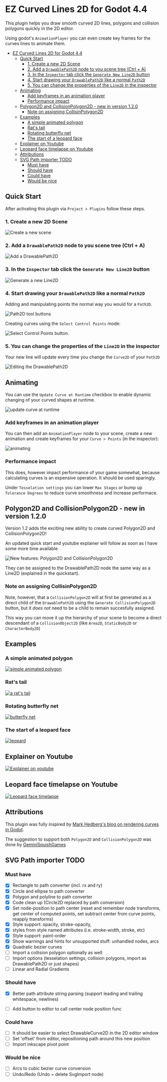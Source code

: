# EZ Curved Lines 2D for Godot 4.4

This plugin helps you draw smooth curved 2D lines, polygons and collision polygons quickly in the 2D editor.

Using godot's `AnimationPlayer` you can even create key frames for the curves lines to animate them.


- [EZ Curved Lines 2D for Godot 4.4](#ez-curved-lines-2d-for-godot-44)
	- [Quick Start](#quick-start)
		- [1. Create a new 2D Scene](#1-create-a-new-2d-scene)
		- [2. Add a `DrawablePath2D` node to you scene tree (Ctrl + A)](#2-add-a-drawablepath2d-node-to-you-scene-tree-ctrl--a)
		- [3. In the `Inspector` tab click the `Generate New Line2D` button](#3-in-the-inspector-tab-click-the-generate-new-line2d-button)
		- [4. Start drawing your `DrawablePath2D` like a normal `Path2D`](#4-start-drawing-your-drawablepath2d-like-a-normal-path2d)
		- [5. You can change the properties of the `Line2D` in the inspector](#5-you-can-change-the-properties-of-the-line2d-in-the-inspector)
	- [Animating](#animating)
		- [Add keyframes in an animation player](#add-keyframes-in-an-animation-player)
		- [Performance impact](#performance-impact)
	- [Polygon2D and CollisionPolygon2D - new in version 1.2.0](#polygon2d-and-collisionpolygon2d---new-in-version-120)
		- [Note on assigning CollisinPolygon2D](#note-on-assigning-collisinpolygon2d)
	- [Examples](#examples)
		- [A simple animated polygon](#a-simple-animated-polygon)
		- [Rat's tail](#rats-tail)
		- [Rotating butterfly net](#rotating-butterfly-net)
		- [The start of a leopard face](#the-start-of-a-leopard-face)
	- [Explainer on Youtube](#explainer-on-youtube)
	- [Leopard face timelapse on Youtube](#leopard-face-timelapse-on-youtube)
	- [Attributions](#attributions)
	- [SVG Path importer TODO](#svg-path-importer-todo)
		- [Must have](#must-have)
		- [Should have](#should-have)
		- [Could have](#could-have)
		- [Would be nice](#would-be-nice)

## Quick Start

After activating this plugin via `Project > Plugins` follow these steps.

### 1. Create a new 2D Scene

![Create a new scene](./addons/curved_lines_2d/screenshots/image.png)

### 2. Add a `DrawablePath2D` node to you scene tree (Ctrl + A)

![Add a DrawablePath2D](./addons/curved_lines_2d/screenshots/image-1.png)

### 3. In the `Inspector` tab click the `Generate New Line2D` button

![Generate a new Line2D](./addons/curved_lines_2d/screenshots/image-2.png)

### 4. Start drawing your `DrawablePath2D` like a normal `Path2D`

Adding and manipulating points the normal way you would for a `Path2D`.

![Path2D tool buttons](./addons/curved_lines_2d/screenshots/image-3.png)

Creating curves using the `Select Control Points` mode:

![Select Control Points button](./addons/curved_lines_2d/screenshots/image-4.png).

### 5. You can change the properties of the `Line2D` in the inspector

Your new line will update every time you change the `Curve2D` of your `Path2D`

![Editing the DrawablePath2D](./addons/curved_lines_2d/screenshots/changing-curve.gif)


## Animating

You can use the `Update Curve at Runtime` checkbox to enable dynamic changing of your curved shapes at runtime.

![update curve at runtime](./addons/curved_lines_2d/screenshots/update-runtime.png)

### Add keyframes in an animation player

You can then add an `AnimationPlayer` node to your scene, create a new animation and create keyframes for your `Curve > Points` (in the inspector):

![animating](./addons/curved_lines_2d/screenshots/animating.png)


### Performance impact
This does, however impact performance of your game somewhat, because calculating curves is an expensive operation.
It should be used sparingly.

Under `Tesselation settings` you can lower `Max Stages` or bump up `Tolerance Degrees` to
reduce curve smoothness and increase performace.

## Polygon2D and CollisionPolygon2D - new in version 1.2.0

Version 1.2 adds the exciting new ability to create curved Polygon2D and CollisionPolygon2D!

An updated quick start and youtube explainer will follow as soon as I have some more time available

![New features: Polygon2D and CollisionPolygon2D](./addons/curved_lines_2d/screenshots/image-0.png)

They can be assigned to the DrawablePath2D node the same way as a Line2D (explained in the quickstart).

### Note on assigning CollisinPolygon2D

Note, however, that a `CollisionPolygon2D` will at first be generated as a direct child of the `DrawablePath2D` using
the `Generate CollisionPolygon2D` button, but it _does not_ need to be a child to remain succesfully assigned.

This way you can move it up the hierarchy of your scene to become a direct descendant of a `CollisionObject2D` (like `Area2D`, `StaticBody2D` or `CharacterBody2D`)



## Examples

### A simple animated polygon

[![simple animated polygon](./addons/curved_lines_2d/screenshots/image-0.png)](./addons/curved_lines_2d/examples/)

### Rat's tail

[![a rat's tail](./addons/curved_lines_2d/screenshots/rat_tail.png)](./addons/curved_lines_2d/examples/rat/)

### Rotating butterfly net

[![butterfly net](./addons/curved_lines_2d/screenshots/butterfly_net.png)](./addons/curved_lines_2d/examples/butterfly_net/)

### The start of a leopard face

[![leopard](./addons/curved_lines_2d/screenshots/leopard.png)](./addons/curved_lines_2d/examples/leopard)

## Explainer on Youtube

[![Explainer on youtube](./addons/curved_lines_2d/screenshots/yt_thumb.png)](https://youtu.be/mM9W5FzvLiQ?feature=shared)

## Leopard face timelapse on Youtube

[![Leopard face timelapse](./addons/curved_lines_2d/screenshots/yt_thumb-2.png)](https://youtu.be/68Diitynqsk?feature=shared)

## Attributions

This plugin was fully inspired by [Mark Hedberg's blog on rendering curves in Godot](https://www.hedberggames.com/blog/rendering-curves-in-godot).

The suggestion to support both `Polygon2D` and `CollisionPolygon2D` was done by [GeminiSquishGames](https://github.com/GeminiSquishGames)


## SVG Path importer TODO

### Must have

- [x] Rectangle to path converter (incl. rx and ry)
- [x] Circle and ellipse to path converter
- [x] Polygon and polyline to path converter
- [x] Code clean up (Circle2D replaced by path conversion)
- [x] Set node-position to path center (reset and remember node transforms, get center of computed points, set subtract center from curve points, reapply transforms)
- [x] Style support: opacity, stroke-opacity,
- [x] styles from style named attributes (i.e. stroke-width, stroke, etc)
- [x] Style support: paint-order
- [x] Show warnings and hints for unsupported stuff: unhandled nodes, arcs
- [x] Quadratic bezier curves
- [ ] Import a collision polygon optionally as well
- [ ] Import options (tesselation settings, collision polygons, import as DrawablePath2D or just shapes)
- [ ] Linear and Radial Gradients

### Should have
- [x] Better path attribute string parsing (support leading and trailing whitespace, newlines)
- [ ] Add button to editor to call center node position func


### Could have
- [ ] It should be easier to select DrawableCurve2D in the 2D editor window
- [ ] Set 'offset' from editor, repositioning path around this new position
- [ ] Import inkscape pivot point

### Would be nice

- [ ] Arcs to cubic bezier curve conversion
- [ ] Undo/Redo (Undo = delete SvgImport node)
